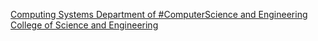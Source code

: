 [Computing Systems   Department of #ComputerScience and Engineering   College of Science and Engineering](https://qi.tc/qi/114063)